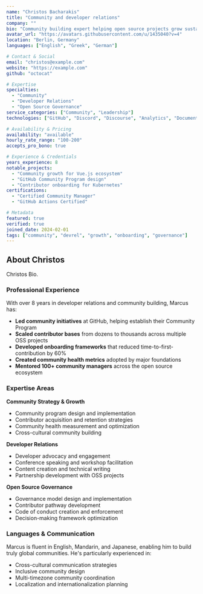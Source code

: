 ```yaml
---
name: "Christos Bacharakis"
title: "Community and developer relations"
company: ""
bio: "Community building expert helping open source projects grow sustainable, inclusive communities. Former DevRel at GitLab and community lead for major OSS projects with experience scaling communities from dozens to thousands of contributors with Mozila."
avatar_url: "https://avatars.githubusercontent.com/u/1435040?v=4"
location: "Berlin, Germany"
languages: ["English", "Greek", "German"]

# Contact & Social
email: "christos@example.com"
website: "https://example.com"
github: "octocat"

# Expertise
specialties: 
  - "Community"
  - "Developer Relations"
  - "Open Source Governance"
service_categories: ["Community", "Leadership"]
technologies: ["GitHub", "Discord", "Discourse", "Analytics", "Documentation"]

# Availability & Pricing
availability: "available"
hourly_rate_range: "100-200"
accepts_pro_bono: true

# Experience & Credentials
years_experience: 8
notable_projects: 
  - "Community growth for Vue.js ecosystem"
  - "GitHub Community Program design"
  - "Contributor onboarding for Kubernetes"
certifications: 
  - "Certified Community Manager"
  - "GitHub Actions Certified"

# Metadata
featured: true
verified: true
joined_date: 2024-02-01
tags: ["community", "devrel", "growth", "onboarding", "governance"]
---
```


## About Christos

Christos Bio.

### Professional Experience

With over 8 years in developer relations and community building, Marcus has:

- **Led community initiatives** at GitHub, helping establish their Community Program
- **Scaled contributor bases** from dozens to thousands across multiple OSS projects  
- **Developed onboarding frameworks** that reduced time-to-first-contribution by 60%
- **Created community health metrics** adopted by major foundations
- **Mentored 100+ community managers** across the open source ecosystem

### Expertise Areas

**Community Strategy & Growth**
- Community program design and implementation
- Contributor acquisition and retention strategies
- Community health measurement and optimization
- Cross-cultural community building

**Developer Relations**
- Developer advocacy and engagement
- Conference speaking and workshop facilitation
- Content creation and technical writing
- Partnership development with OSS projects

**Open Source Governance** 
- Governance model design and implementation
- Contributor pathway development
- Code of conduct creation and enforcement
- Decision-making framework optimization

### Languages & Communication

Marcus is fluent in English, Mandarin, and Japanese, enabling him to build truly global communities. He's particularly experienced in:

- Cross-cultural communication strategies
- Inclusive community design
- Multi-timezone community coordination
- Localization and internationalization planning